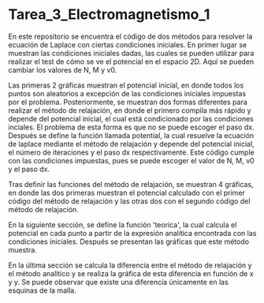 # Tarea_3_Electromagnetismo_1
En este repositorio se encuentra el código de dos métodos para resolver la ecuación de Laplace con ciertas condiciones iniciales.
En primer lugar se muestran las condiciones iniciales dadas, las cuales se pueden utilizar para realizar el test de cómo se ve el potencial en el espacio 2D. Aquí se pueden cambiar los valores de N, M y v0.

Las primeras 2 gráficas muestran el potencial inicial, en donde todos los puntos son aleatorios a excepción de las condiciones iniciales impuestas por el problema.
Posteriormente, se muestran dos formas diferentes para realizar el método de relajación, en donde el primero compila más rápido y depende del potencial inicial, el cual está condicionado por las condiciones inciales. El problema de esta forma es que no se puede escoger el paso dx.
Después se define la función llamada potential, la cual resuelve la ecuación de laplace mediante el método de relajación y depende del potencial inicial, el número de iteraciones y el paso dx respectivamente. Este código cumple con las condiciones impuestas, pues se puede escoger el valor de N, M, v0 y el paso dx.

Tras definir las funciones del método de relajación, se muestran 4 gráficas, en donde las dos primeras muestran el potencial calculado con el primer código del método de relajación y las otras dos con el segundo código del método de relajación.

En la siguiente sección, se define la función 'teorica', la cual calcula el potencial en cada punto a partir de la expresión analítica encontrada con las condiciones iniciales. Después se presentan las gráficas que este método muestra.

En la última sección se calcula la diferencia entre el método de relajación y el método analítico y se realiza la gráfica de esta diferencia en función de x y y. Se puede observar que existe una diferencia únicamente en las esquinas de la malla.

